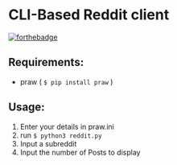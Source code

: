 # CLI-Based Reddit client

[![forthebadge](https://forthebadge.com/images/badges/powered-by-electricity.svg)](http://forthebadge.com/)

## Requirements:
- praw ( `$ pip install praw` )

## Usage:
1. Enter your details in praw.ini
2. run `$ python3 reddit.py`
3. Input a subreddit
4. Input the number of Posts to display

